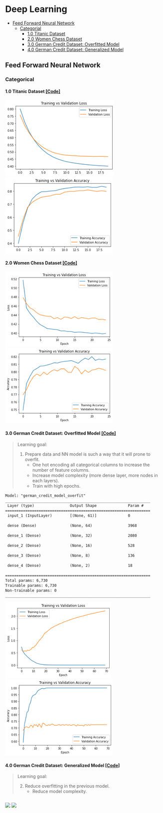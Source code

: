 # Deep Learning

- [Feed Forward Neural Network](https://github.com/SarahHannes/dl/blob/main/README.md#feed-forward-neural-network)
  * [Categorial](https://github.com/SarahHannes/dl/blob/main/README.md#categorical)
    + [1.0 Titanic Dataset](https://github.com/SarahHannes/dl/blob/main/README.md#10-titanic-dataset-code)
    + [2.0 Women Chess Dataset](https://github.com/SarahHannes/dl/blob/main/README.md#20-women-chess-dataset-code)
    + [3.0 German Credit Dataset: Overfitted Model](https://github.com/SarahHannes/dl/blob/main/README.md#30-german-credit-dataset-overfitted-model-code)
    + [4.0 German Credit Dataset: Generalized Model](https://github.com/SarahHannes/dl/blob/main/README.md#40-german-credit-dataset-generalized-model-code)

<!-- toc -->
Feed Forward Neural Network
------------
### Categorical
#### 1.0 Titanic Dataset <a href="feedforward/10_functional_categorical_output_Titanic.py">[Code]</a>
<img src="feedforward/plots/10_loss.png" width="350"> <img src="feedforward/plots/10_accuracy.png" width="345">

#### 2.0 Women Chess Dataset <a href="feedforward/20_functional_categorical_output_WomenChess.py">[Code]</a>
<img src="feedforward/plots/20_loss.png" width="345"> <img src="feedforward/plots/20_accuracy.png" width="345">

#### 3.0 German Credit Dataset: Overfitted Model <a href="feedforward/30_functional_categorical_output_GermanCredit.py">[Code]</a>
> Learning goal: 
> 1. Prepare data and NN model is such a way that it will prone to overfit.
> 	 - One hot encoding all categorical columns to increase the number of feature columns.
> 	 - Increase model complexity (more dense layer, more nodes in each layers).
> 	 - Train with high epochs.
```
Model: "german_credit_model_overfit"
_________________________________________________________________
 Layer (type)                Output Shape              Param #   
=================================================================
 input_1 (InputLayer)        [(None, 61)]              0         
                                                                 
 dense (Dense)               (None, 64)                3968      
                                                                 
 dense_1 (Dense)             (None, 32)                2080      
                                                                 
 dense_2 (Dense)             (None, 16)                528       
                                                                 
 dense_3 (Dense)             (None, 8)                 136       
                                                                 
 dense_4 (Dense)             (None, 2)                 18        
                                                                 
=================================================================
Total params: 6,730
Trainable params: 6,730
Non-trainable params: 0
_________________________________________________________________
```
<img src="feedforward/plots/30_loss.png" width="340"> <img src="feedforward/plots/30_accuracy.png" width="345">

#### 4.0 German Credit Dataset: Generalized Model <a href="feedforward/40_functional_categorical_output_GermanCredit.py">[Code]</a>
> Learning goal:
> 
> 2.  Reduce overfitting in the previous model.
>     -   Reduce model complexity.
```
```
<img src="feedforward/plots/40_loss.png" width="345"> <img src="feedforward/plots/40_accuracy.png" width="345">
